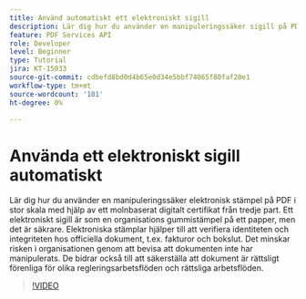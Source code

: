 ```yaml
---
title: Använd automatiskt ett elektroniskt sigill
description: Lär dig hur du använder en manipuleringssäker sigill på PDF i stor skala
feature: PDF Services API
role: Developer
level: Beginner
type: Tutorial
jira: KT-15033
source-git-commit: cdbefd8bd0d4b65e0d34e5bbf74065f80faf20e1
workflow-type: tm+mt
source-wordcount: '101'
ht-degree: 0%

---
```


# Använda ett elektroniskt sigill automatiskt

Lär dig hur du använder en manipuleringssäker elektronisk stämpel på PDF i stor skala med hjälp av ett molnbaserat digitalt certifikat från tredje part. Ett elektroniskt sigill är som en organisations gummistämpel på ett papper, men det är säkrare. Elektroniska stämplar hjälper till att verifiera identiteten och integriteten hos officiella dokument, t.ex. fakturor och bokslut. Det minskar risken i organisationen genom att bevisa att dokumenten inte har manipulerats. De bidrar också till att säkerställa att dokument är rättsligt förenliga för olika regleringsarbetsflöden och rättsliga arbetsflöden.

>[!VIDEO](https://video.tv.adobe.com/v/3428346?hidetitle=true)
